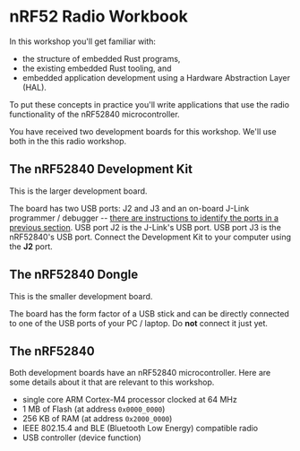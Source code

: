 # nRF52 Radio Workbook

In this workshop you'll get familiar with:

- the structure of embedded Rust programs,
- the existing embedded Rust tooling, and
- embedded application development using a Hardware Abstraction Layer (HAL).

To put these concepts in practice you'll write applications that use the radio functionality of the nRF52840 microcontroller.

You have received two development boards for this workshop. We'll use both in the this radio workshop.

## The nRF52840 Development Kit

This is the larger development board.

The board has two USB ports: J2 and J3 and an on-board J-Link programmer / debugger -- [there are instructions to identify the ports in a previous section][id-ports]. USB port J2 is the J-Link's USB port. USB port J3 is the nRF52840's USB port. Connect the Development Kit to your computer using the **J2** port.

[id-ports]: ./nrf52-hardware.md#nrf52840-development-kit-dk

## The nRF52840 Dongle

This is the smaller development board.

The board has the form factor of a USB stick and can be directly connected to one of the USB ports of your PC / laptop. Do **not** connect it just yet.

## The nRF52840

Both development boards have an nRF52840 microcontroller. Here are some details about it that are relevant to this workshop.

- single core ARM Cortex-M4 processor clocked at 64 MHz
- 1 MB of Flash (at address `0x0000_0000`)
- 256 KB of RAM (at address `0x2000_0000`)
- IEEE 802.15.4 and BLE (Bluetooth Low Energy) compatible radio
- USB controller (device function)
